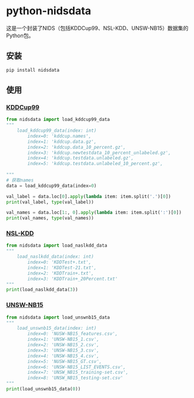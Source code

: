 # python-nidsdata

这是一个封装了NIDS（包括KDDCup99、NSL-KDD、UNSW-NB15）数据集的Python包。

## 安装

```bash
pip install nidsdata
```

## 使用

### [KDDCup99](http://kdd.ics.uci.edu/databases/kddcup99/kddcup99.html)

```python
from nidsdata import load_kddcup99_data
"""
    load_kddcup99_data(index: int)
        index=0: 'kddcup.names',
        index=1: 'kddcup.data.gz',
        index=2: 'kddcup.data_10_percent.gz',
        index=3: 'kddcup.newtestdata_10_percent_unlabeled.gz',
        index=4: 'kddcup.testdata.unlabeled.gz',
        index=5: 'kddcup.testdata.unlabeled_10_percent.gz',
        
"""
# 获取names
data = load_kddcup99_data(index=0)

val_label = data.loc[0].apply(lambda item: item.split('.')[0])
print(val_label, type(val_label))

val_names = data.loc[1:, 0].apply(lambda item: item.split(':')[0])
print(val_names, type(val_names))
```

### [NSL-KDD](https://www.unb.ca/cic/datasets/nsl.html)

```python
from nidsdata import load_naslkdd_data
"""
    load_naslkdd_data(index: int)
        index=0: 'KDDTest+.txt',
        index=1: 'KDDTest-21.txt',
        index=2: 'KDDTrain+.txt',
        index=3: 'KDDTrain+_20Percent.txt'
"""
print(load_naslkdd_data(3))
```

### [UNSW-NB15](https://www.unsw.adfa.edu.au/unsw-canberra-cyber/cybersecurity/ADFA-NB15-Datasets/)

```python
from nidsdata import load_unswnb15_data
"""
    load_unswnb15_data(index: int)
        index=0: 'NUSW-NB15_features.csv',
        index=1: 'UNSW-NB15_1.csv',
        index=2: 'UNSW-NB15_2.csv',
        index=3: 'UNSW-NB15_3.csv',
        index=4: 'UNSW-NB15_4.csv',
        index=5: 'NUSW-NB15_GT.csv',
        index=6: 'UNSW-NB15_LIST_EVENTS.csv',
        index=7: 'UNSW_NB15_training-set.csv',
        index=8: 'UNSW_NB15_testing-set.csv'
"""
print(load_unswnb15_data(0))
```
